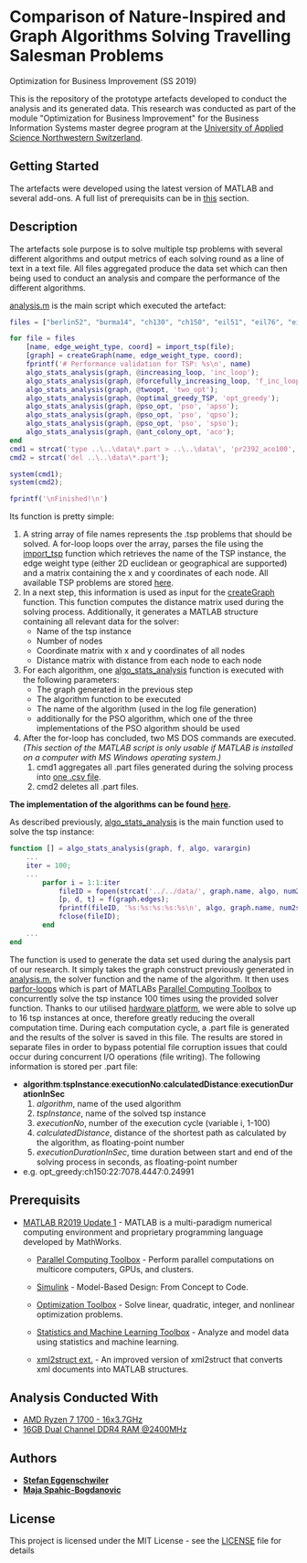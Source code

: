 # Comparison of Nature-Inspired and Graph Algorithms Solving Travelling Salesman Problems
Optimization for Business Improvement (SS 2019)

This is the repository of the prototype artefacts developed to conduct the analysis and its generated data. This research was conducted as part of the module "Optimization for Business Improvement" for the Business Information Systems master degree program at the [University of Applied Science Northwestern Switzerland](https://www.fhnw.ch/en/degree-programmes/business/msc-bis).

## Getting Started

The artefacts were developed using the latest version of MATLAB and several add-ons. A full list of prerequisits can be in [this](#prerequisits) section.

## Description

The artefacts sole purpose is to solve multiple tsp problems with several different algorithms and output metrics of each solving round as a line of text in a text file. All files aggregated produce the data set which can then being used to conduct an analysis and compare the performance of the different algorithms.

[analysis.m](https://github.com/StefanEggenschwiler/obi-ss2019-submission/blob/master/code/matlab/analysis.m) is the main script which executed the artefact:
```Matlab
files = ["berlin52", "burma14", "ch130", "ch150", "eil51", "eil76", "eil101", "gr96", "gr202", "gr666", ...];

for file = files
    [name, edge_weight_type, coord] = import_tsp(file);
    [graph] = createGraph(name, edge_weight_type, coord);
    fprintf('# Performance validation for TSP: %s\n', name)
    algo_stats_analysis(graph, @increasing_loop, 'inc_loop');
    algo_stats_analysis(graph, @forcefully_increasing_loop, 'f_inc_loop');
    algo_stats_analysis(graph, @twoopt, 'two_opt');
    algo_stats_analysis(graph, @optimal_greedy_TSP, 'opt_greedy');
    algo_stats_analysis(graph, @pso_opt, 'pso', 'apso');
    algo_stats_analysis(graph, @pso_opt, 'pso', 'qpso');
    algo_stats_analysis(graph, @pso_opt, 'pso', 'spso');
    algo_stats_analysis(graph, @ant_colony_opt, 'aco');
end
cmd1 = strcat('type ..\..\data\*.part > ..\..\data\', 'pr2392_aco100', '.csv');
cmd2 = strcat('del ..\..\data\*.part');

system(cmd1);
system(cmd2);

fprintf('\nFinished!\n')
```
Its function is pretty simple:
1. A string array of file names represents the .tsp problems that should be solved. A for-loop loops over the array, parses the file using the [import_tsp](https://github.com/StefanEggenschwiler/obi-ss2019-submission/blob/master/code/matlab/import_tsp.m) function which retrieves the name of the TSP instance, the edge weight type (either 2D euclidean or geographical are supported) and a matrix containing the x and y coordinates of each node. All available TSP problems are stored [here](https://github.com/StefanEggenschwiler/obi-ss2019-submission/blob/master/code/matlab/problems/tsp/).
2. In a next step, this information is used as input for the [createGraph](https://github.com/StefanEggenschwiler/obi-ss2019-submission/blob/master/code/matlab/createGraph.m) function. This function computes the distance matrix used during the solving process. Additionally, it generates a MATLAB structure containing all relevant data for the solver:
    * Name of the tsp instance
    * Number of nodes
    * Coordinate matrix with x and y coordinates of all nodes
    * Distance matrix with distance from each node to each node
3. For each algorithm, one [algo_stats_analysis](https://github.com/StefanEggenschwiler/obi-ss2019-submission/blob/master/code/matlab/algo_stats_analysis.m) function is executed with the following parameters:
    * The graph generated in the previous step
    * The algorithm function to be executed
    * The name of the algorithm (used in the log file generation)
    * additionally for the PSO algorithm, which one of the three implementations of the PSO algorithm should be used
4. After the for-loop has concluded, two MS DOS commands are executed. *(This section of the MATLAB script is only usable if MATLAB is installed on a computer with MS Windows operating system.)*
    1. cmd1 aggregates all .part files generated during the solving process into [one .csv file](https://github.com/StefanEggenschwiler/obi-ss2019-submission/blob/master/data/data02.csv).
    2. cmd2 deletes all .part files.
    
**The implementation of the algorithms can be found [here](https://github.com/StefanEggenschwiler/obi-ss2019-submission/blob/master/code/matlab/algorithms/).**

As described previously, [algo_stats_analysis](https://github.com/StefanEggenschwiler/obi-ss2019-submission/blob/master/code/matlab/algo_stats_analysis.m) is the main function used to solve the tsp instance:
```Matlab
function [] = algo_stats_analysis(graph, f, algo, varargin)
    ...
    iter = 100;
    ...
        parfor i = 1:1:iter
            fileID = fopen(strcat('../../data/', graph.name, algo, num2str(i), '.part'), 'w');
            [p, d, t] = f(graph.edges);
            fprintf(fileID, '%s:%s:%s:%s:%s\n', algo, graph.name, num2str(i), num2str(d), num2str(t));
            fclose(fileID);
        end
    ...
end
```
The function is used to generate the data set used during the analysis part of our research. It simply takes the graph construct previously generated in [analysis.m](https://github.com/StefanEggenschwiler/obi-ss2019-submission/blob/master/code/matlab/analysis.m#L15), the solver function and the name of the algorithm. It then uses [parfor-loops](https://ch.mathworks.com/help/parallel-computing/parfor.html) which is part of MATLABs [Parallel Computing Toolbox](https://ch.mathworks.com/products/parallel-computing.html) to concurrently solve the tsp instance 100 times using the provided solver function. Thanks to our utilised [hardware platform](#analysis-conducted-with), we were able to solve up to 16 tsp instances at once, therefore greatly reducing the overall computation time. During each computation cycle, a .part file is generated and the results of the solver is saved in this file. The results are stored in separate files in order to bypass potential file corruption issues that could occur during concurrent I/O operations (file writing). The following information is stored per .part file:
* **algorithm**:**tspInstance**:**executionNo**:**calculatedDistance**:**executionDurationInSec**
    1. *algorithm*, name of the used algorithm
    2. *tspInstance*, name of the solved tsp instance
    3. *executionNo*, number of the execution cycle (variable i, 1-100)
    4. *calculatedDistance*, distance of the shortest path as calculated by the algorithm, as floating-point number
    5. *executionDurationInSec*, time duration between start and end of the solving process in seconds, as floating-point number
* e.g. opt_greedy:ch150:22:7078.4447:0.24991

## Prerequisits

* [MATLAB R2019 Update 1](https://ch.mathworks.com/products/matlab.html) - MATLAB is a multi-paradigm numerical computing environment and proprietary programming language developed by MathWorks.

  * [Parallel Computing Toolbox](https://ch.mathworks.com/products/parallel-computing.html) - Perform parallel computations on multicore computers, GPUs, and clusters.

  * [Simulink](https://ch.mathworks.com/products/simulink.html) - Model-Based Design: From Concept to Code.

  * [Optimization Toolbox](https://ch.mathworks.com/products/optimization.html) - Solve linear, quadratic, integer, and nonlinear optimization problems.

  * [Statistics and Machine Learning Toolbox](https://ch.mathworks.com/products/statistics.html) - Analyze and model data using statistics and machine learning.

  * [xml2struct ext.](https://ch.mathworks.com/matlabcentral/fileexchange/58700-xml2struct-with-bug-fix-and-added-features) - An improved version of xml2struct that converts xml documents into MATLAB structures.
  
## Analysis Conducted With
* [AMD Ryzen 7 1700 - 16x3.7GHz](https://www.amd.com/en/products/cpu/amd-ryzen-7-1700)
* [16GB Dual Channel DDR4 RAM @2400MHz](https://www.gskill.com/en/product/f4-2400c16d-16gfx)

## Authors

* **[Stefan Eggenschwiler](mailto:stefan.eggenschwiler@students.fhnw.ch)**
* **[Maja Spahic-Bogdanovic](mailto:maja.spahic@students.fhnw.ch)**

## License

This project is licensed under the MIT License - see the [LICENSE](LICENSE) file for details


